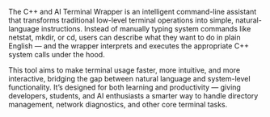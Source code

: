 The C++ and AI Terminal Wrapper is an intelligent command-line assistant that transforms traditional low-level terminal operations into simple, natural-language instructions. Instead of manually typing system commands like netstat, mkdir, or cd, users can describe what they want to do in plain English — and the wrapper interprets and executes the appropriate C++ system calls under the hood.

This tool aims to make terminal usage faster, more intuitive, and more interactive, bridging the gap between natural language and system-level functionality. It’s designed for both learning and productivity — giving developers, students, and AI enthusiasts a smarter way to handle directory management, network diagnostics, and other core terminal tasks.
